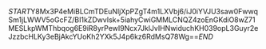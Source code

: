 $START$Y8Mx3P4eMiBLCmTDEuNljXpPZgT4m1LXVbj6/iJ0iYVJU3saw0FwwqSm1jLWWV5oGcFZ/BI1kZDwvIsk+5iahyCwiGMMLCNQZ4zoEnGKdiO8wZ71MESLkpWMThbqog6E9iR8yrPewI9Ncx7JklJvIHNwiduchKH039opL3Guyr2eJzzbcHLKy3eBjAkcYUoKh2YXk5J4p6kz6RdMsQ78Wg==$END$